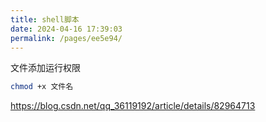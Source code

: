 ```yaml
---
title: shell脚本
date: 2024-04-16 17:39:03
permalink: /pages/ee5e94/
---
```


文件添加运行权限

```bash
chmod +x 文件名
```

https://blog.csdn.net/qq_36119192/article/details/82964713

